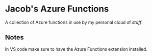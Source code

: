 # Jacob's Azure Functions

A collection of Azure functions in use by my personal cloud of *stuff*.

## Notes
In VS code make sure to have the Azure Functions extension installed.